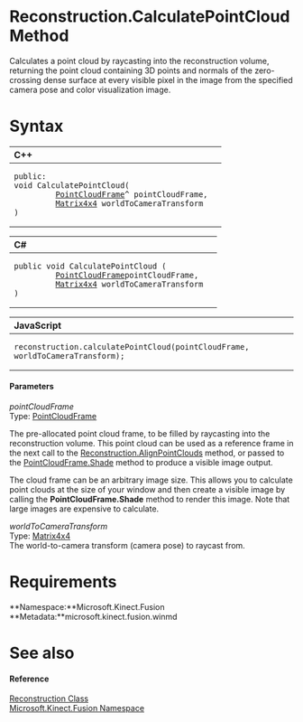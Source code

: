 Reconstruction.CalculatePointCloud Method  
=========================================  

Calculates a point cloud by raycasting into the reconstruction volume, returning the point cloud containing 3D points and normals of the zero-crossing dense surface at every visible pixel in the image from the specified camera pose and color visualization image. <span id="syntaxSection"></span>

Syntax  
======  

<table>
<colgroup>
<col width="100%" />
</colgroup>
<thead>
<tr class="header">
<th align="left">C++</th>
</tr>
</thead>
<tbody>
<tr class="odd">
<td align="left"><pre><code>public:  
void CalculatePointCloud(  
         <a href="../../PointCloudFrame_Class.md">PointCloudFrame</a>^ pointCloudFrame,  
         <a href="../../Matrix4x4_Structure.md">Matrix4x4</a> worldToCameraTransform  
)</code></pre></td>
</tr>
</tbody>
</table>

<table>
<colgroup>
<col width="100%" />
</colgroup>
<thead>
<tr class="header">
<th align="left">C#</th>
</tr>
</thead>
<tbody>
<tr class="odd">
<td align="left"><pre><code>public void CalculatePointCloud (  
         <a href="../../PointCloudFrame_Class.md">PointCloudFrame</a>pointCloudFrame,  
         <a href="../../Matrix4x4_Structure.md">Matrix4x4</a> worldToCameraTransform  
)</code></pre></td>
</tr>
</tbody>
</table>

<table>
<colgroup>
<col width="100%" />
</colgroup>
<thead>
<tr class="header">
<th align="left">JavaScript</th>
</tr>
</thead>
<tbody>
<tr class="odd">
<td align="left"><pre><code>reconstruction.calculatePointCloud(pointCloudFrame, worldToCameraTransform);</code></pre></td>
</tr>
</tbody>
</table>

<span id="ID4EG"></span>
#### Parameters  

*pointCloudFrame*    
Type: [PointCloudFrame](../../PointCloudFrame_Class.md)  

The pre-allocated point cloud frame, to be filled by raycasting into the reconstruction volume. This point cloud can be used as a reference frame in the next call to the [Reconstruction.AlignPointClouds](AlignPointClouds_Method.md) method, or passed to the [PointCloudFrame.Shade](../../PointCloudFrame_Class/Methods/Shade_Method.md) method to produce a visible image output.  

The cloud frame can be an arbitrary image size. This allows you to calculate point clouds at the size of your window and then create a visible image by calling the **PointCloudFrame.Shade** method to render this image. Note that large images are expensive to calculate.  

*worldToCameraTransform*    
Type: [Matrix4x4](../../Matrix4x4_Structure.md)  
The world-to-camera transform (camera pose) to raycast from.  

<span id="requirements"></span>

Requirements  
============  

**Namespace:**Microsoft.Kinect.Fusion  
**Metadata:**microsoft.kinect.fusion.winmd  

<span id="ID4EVB"></span>

See also  
========  

<span id="ID4EXB"></span>
#### Reference  

[Reconstruction Class](../../Reconstruction_Class.md)  
 [Microsoft.Kinect.Fusion Namespace](../../../Kinect.Fusion.md)  



<!--Please do not edit the data in the comment block below.-->
<!--
TOCTitle : CalculatePointCloud Method
RLTitle : Reconstruction.CalculatePointCloud Method
KeywordK : CalculatePointCloud method
KeywordK : Reconstruction.CalculatePointCloud method
KeywordF : Microsoft.Kinect.Fusion.Reconstruction.CalculatePointCloud
KeywordF : Reconstruction.CalculatePointCloud
KeywordF : CalculatePointCloud
KeywordF : Microsoft.Kinect.Fusion.Reconstruction.CalculatePointCloud(Microsoft.Kinect.Fusion.PointCloudFrame,Microsoft.Kinect.Fusion.Matrix4x4)
KeywordA : M:Microsoft.Kinect.Fusion.Reconstruction.CalculatePointCloud(Microsoft.Kinect.Fusion.PointCloudFrame,Microsoft.Kinect.Fusion.Matrix4x4)
AssetID : M:Microsoft.Kinect.Fusion.Reconstruction.CalculatePointCloud(Microsoft.Kinect.Fusion.PointCloudFrame,Microsoft.Kinect.Fusion.Matrix4x4)
Locale : en-us
CommunityContent : 1
APIType : Managed
APILocation : microsoft.kinect.fusion.winmd
APIName : Microsoft.Kinect.Fusion.Reconstruction.CalculatePointCloud
TargetOS : Windows
TopicType : kbSyntax
DevLang : VB
DevLang : CSharp
DevLang : JavaScript
DevLang : C++
DocSet : K4Wv2
ProjType : K4Wv2Proj
Technology : Kinect for Windows
Product : Kinect for Windows SDK v2
productversion : 20
-->

